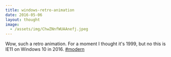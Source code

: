 ```yaml
---
title: windows-retro-animation
date: 2016-05-06
layout: thought
image:
  - /assets/img/ChwZNnfWUAAnefj.jpeg
---
```

Wow, such a retro animation. For a moment I thought it's 1999, but no this is IE11 on Windows 10 in 2016. [#modern](https://x.com/hashtag/modern?src=hashtag_click)